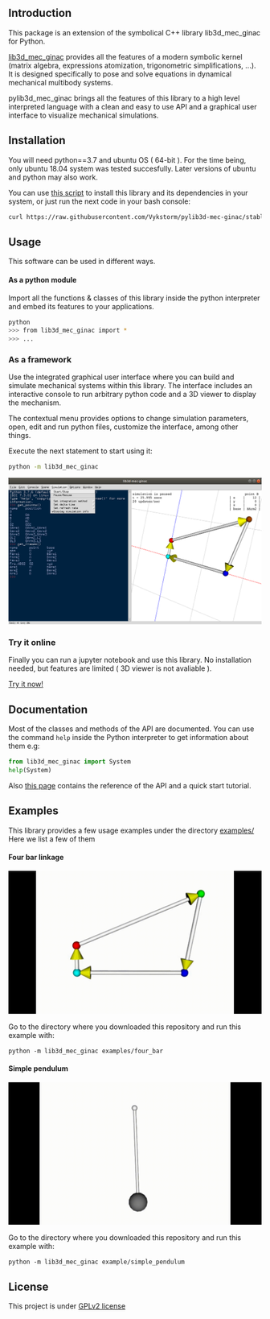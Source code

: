 
## Introduction

This package is an extension of the symbolical C++ library lib3d_mec_ginac for Python.

[lib3d_mec_ginac](http://www.imem.unavarra.es/3d_mec/download/lib3d-mec-ginac/eccomas2007_paper.pdf) provides all the features of a modern symbolic kernel (matrix algebra, expressions atomization, trigonometric simplifications, ...).
It is designed specifically to pose and solve equations in dynamical mechanical multibody systems.

pylib3d_mec_ginac brings all the features of this library to a high level interpreted language with a clean and easy to use API and a graphical user interface to visualize mechanical simulations.


## Installation

You will need python==3.7 and ubuntu OS ( 64-bit ). For the time being, only
ubuntu 18.04 system was tested succesfully. Later versions of ubuntu and python may also work.


You can use [this script](install.sh) to install this library and its dependencies in your system, or just run the next code in your bash console:

```bash
curl https://raw.githubusercontent.com/Vykstorm/pylib3d-mec-ginac/stable/install.sh | bash
```


## Usage

This software can be used in different ways.

#### As a python module

Import all the functions & classes of this library inside the python interpreter
and embed its features to your applications.

```bash
python
>>> from lib3d_mec_ginac import *
>>> ...
```

### As a framework

Use the integrated graphical user interface where you can build and simulate
mechanical systems within this library.
The interface includes an interactive console to run arbitrary python code
and a 3D viewer to display the mechanism.

The contextual menu provides options to change simulation parameters, open, edit
and run python files, customize the interface, among other things.

Execute the next statement to start using it:
```bash
python -m lib3d_mec_ginac
```

![framework](docs/images/framework.png)


### Try it online

Finally you can run a jupyter notebook and use this library. No installation needed, but features are limited ( 3D viewer is not avaliable ).

[Try it now!](https://pylib3d-mec-ginac.herokuapp.com/notebooks/Untitled.ipynb)





## Documentation

Most of the classes and methods of the API are documented.
You can use the command ```help``` inside the Python interpreter to get information about them
e.g:
```python
from lib3d_mec_ginac import System
help(System)
```

Also [this page](https://pylib3d-mec-ginac-docs.herokuapp.com/) contains the reference of the API and a quick start tutorial.





## Examples


This library provides a few usage examples under the directory [examples/](examples/)
Here we list a few of them

#### Four bar linkage

![four-bar](docs/images/four-bar.gif)

Go to the directory where you downloaded this
repository and run this example with:
```
python -m lib3d_mec_ginac examples/four_bar
```


#### Simple pendulum

![simple-pendulum](docs/images/simple-pendulum.gif)

Go to the directory where you downloaded this repository and run this example with:
```
python -m lib3d_mec_ginac example/simple_pendulum
```



## License

This project is under [GPLv2 license](LICENSE.txt)
